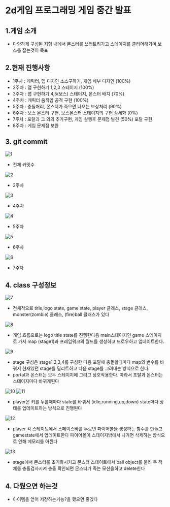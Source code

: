 # 2d게임 프로그래밍 게임 중간 발표
  
## 1.게임 소개
   - 다양하게 구성된 지형 내에서 몬스터를 쓰러트려가고 스테이지를 클리어해가며 보스를 잡는것이 목표   



## 2.현재 진행사항
   - 1주차 : 캐릭터, 맵 디자인 소스구하기, 게임 세부 디자인 (100%)
   - 2주차 : 맵 구현하기 1,2,3 스테이지 (100%)
   - 3주차 : 맵 구현하기 4,5(보스) 스테이지, 몬스터 배치 (70%)
   - 4주차 : 캐릭터 움직임 공격 구현 (100%)
   - 5주차 : 충돌처리, 몬스터가 죽으면 나오는 보상처리 (90%)
   - 6주차 : 보스 몬스터 구현, 보스몬스터 스테이지의 구현 상세화 (0%)
   - 7주차 : 포탈과 그 외의 추가구현, 게임 실행후 문제점 발견 (50%) 포탈 구현
   - 8주차 : 게임 문제점 보완 
   
   
   
## 3. git commit 
![1](https://github.com/tjun1008/2dgame/blob/master/%EC%88%98%EC%97%85%EB%82%B4%EC%9A%A9/image/2d%20%EC%BB%A4%EB%B0%8B.PNG?raw=true)
   - 전체 커밋수   
   
![2](https://github.com/tjun1008/2dgame/blob/master/%EC%88%98%EC%97%85%EB%82%B4%EC%9A%A9/image/2%EC%A3%BC%EC%B0%A8.PNG?raw=true)
   - 2주차
   
![3](https://github.com/tjun1008/2dgame/blob/master/%EC%88%98%EC%97%85%EB%82%B4%EC%9A%A9/image/4%EC%A3%BC%EC%B0%A8.PNG?raw=true)
   - 4주차 
   
![4](https://github.com/tjun1008/2dgame/blob/master/%EC%88%98%EC%97%85%EB%82%B4%EC%9A%A9/image/5%EC%A3%BC%EC%B0%A8.PNG?raw=true)
   - 5주차
   
![5](https://github.com/tjun1008/2dgame/blob/master/%EC%88%98%EC%97%85%EB%82%B4%EC%9A%A9/image/6%EC%A3%BC%EC%B0%A8.PNG?raw=true)
   - 6주차 
   
![6](https://github.com/tjun1008/2dgame/blob/master/%EC%88%98%EC%97%85%EB%82%B4%EC%9A%A9/image/7%EC%A3%BC%EC%B0%A8.PNG?raw=true)
   - 7주차 
   
   
## 4. class 구성정보

![7](https://github.com/tjun1008/2dgame/blob/master/%EC%88%98%EC%97%85%EB%82%B4%EC%9A%A9/image/2d%20%ED%81%B4%EB%9E%98%EC%8A%A4.PNG?raw=true)
   - 전체적으로 title,logo state, game state, player 클래스, stage 클래스, monster(zombie) 클래스, (fire)ball 클래스가 있다
   
![8](https://github.com/tjun1008/2dgame/blob/master/%EC%88%98%EC%97%85%EB%82%B4%EC%9A%A9/image/%EC%BA%A1%EC%B2%98.PNG?raw=true)
   - 게임 흐름으로는 logo title state를 진행한다음 main스테이지인 game 스테이지로 가서 map (stage1)과 프레임워크의 월드를 생성하고 드로우하고 업데이트한다.
   
![9](https://github.com/tjun1008/2dgame/blob/master/%EC%88%98%EC%97%85%EB%82%B4%EC%9A%A9/image/map1.PNG?raw=true)
   - stage 구성은 stage1,2,3,4를 구성한 다음 포탈에 충돌할때마다 map의 변수를 바꿔서 현재있던 stage를 딜리트하고 다음 stage를 그려내는 방식으로 한다.
   - portal과 몬스터는 모두 스테이지에 그리고 상호작용한다. 따라서 포탈과 몬스터는 스테이지마다 바뀌게된다
   
![10](https://github.com/tjun1008/2dgame/blob/master/%EC%88%98%EC%97%85%EB%82%B4%EC%9A%A9/image/character1.PNG?raw=true)
![11](https://github.com/tjun1008/2dgame/blob/master/%EC%88%98%EC%97%85%EB%82%B4%EC%9A%A9/image/character2.PNG?raw=true)
   - player은 키를 누를때마다 state를 바꿔서 (idle,running,up,down) state마다 상태를 업데이트하는 방식으로 진행된다
   
![12](https://github.com/tjun1008/2dgame/blob/master/%EC%88%98%EC%97%85%EB%82%B4%EC%9A%A9/image/ball1.PNG?raw=true)
   - player 각 스테이트에서 스페이스바를 누르면 파이어볼을 생성하는 함수를 만들고 gamestate에서 업데이트한다 파이어볼이 스테이지밖에서 나가면 삭제하는 방식으로 인해 메모리를 아낀다
   
![13](https://github.com/tjun1008/2dgame/blob/master/%EC%88%98%EC%97%85%EB%82%B4%EC%9A%A9/image/monster1.PNG?raw=true)
   - stage에서 몬스터를 초기화시키고 몬스터 스테이트에서 ball object를 불러 두 객체를 충돌검사시켜 충돌 확인되면 몬스터가 죽는 모션을하고 delete한다  
   

## 4. 다뤘으면 하는것
   - 아이템을 얻어 저장하는기능?을 했으면 좋겠다
   
   
   

   
   
